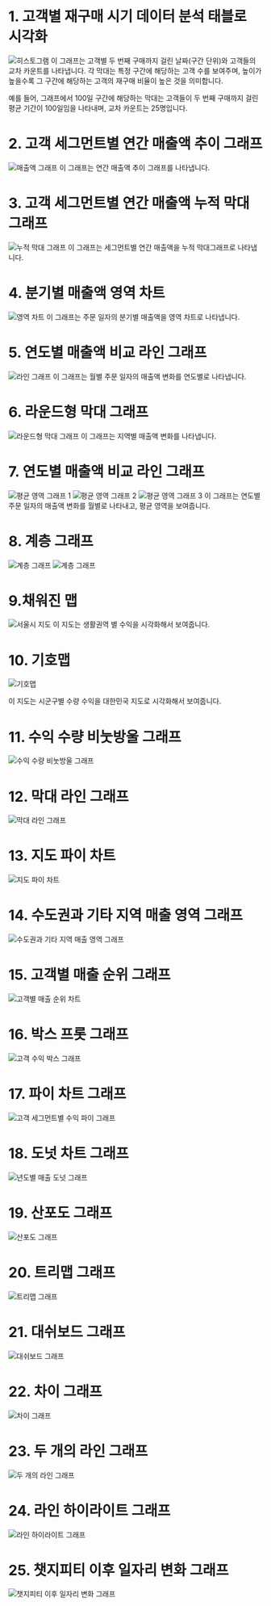 # 1. 고객별 재구매 시기 데이터 분석 태블로 시각화

![히스토그램](tableau2.png)
이 그래프는 고객별 두 번째 구매까지 걸린 날짜(구간 단위)와 고객들의 교차 카운트를 나타냅니다. 각 막대는 특정 구간에 해당하는 고객 수를 보여주며, 높이가 높을수록 그 구간에 해당하는 고객의 재구매 비율이 높은 것을 의미합니다. 

예를 들어, 그래프에서 100일 구간에 해당하는 막대는 고객들이 두 번째 구매까지 걸린 평균 기간이 100일임을 나타내며, 교차 카운트는 25명입니다.



# 2. 고객 세그먼트별 연간 매출액 추이 그래프

![매출액 그래프](매출추이.png)
이 그래프는 연간 매출액 추이 그래프를 나타냅니다.


# 3. 고객 세그먼트별 연간 매출액 누적 막대 그래프

![누적 막대 그래프](1.png)
이 그래프는 세그먼트별 연간 매출액을 누적 막대그래프로 나타냅니다.


# 4. 분기별 매출액 영역 차트

![영역 차트](영역차트.png)
이 그래프는 주문 일자의 분기별 매출액을 영역 차트로 나타냅니다.


# 5. 연도별 매출액 비교 라인 그래프

![라인 그래프](라인그래프.png)
이 그래프는 월별 주문 일자의 매출액 변화를 연도별로 나타냅니다.


# 6. 라운드형 막대 그래프

![라운드형 막대 그래프](라운드형막대그래프.png)
이 그래프는 지역별 매출액 변화를 나타냅니다.


# 7. 연도별 매출액 비교 라인 그래프

![평균 영역 그래프 1](평균영역차트1.png) ![평균 영역 그래프 2](평균영역차트2.png) ![평균 영역 그래프 3](평균영역차트3.png)
이 그래프는 연도별 주문 일자의 매출액 변화를 월별로 나타내고, 평균 영역을 보여줍니다.

# 8. 계층 그래프

![계층 그래프](계층그래프.png) ![계층 그래프](계층그래프.png)


# 9.채워진 맵

![서울시 지도](채워진맵.png)
이 지도는 생활권역 별 수익을 시각화해서 보여줍니다.

# 10. 기호맵

![기호맵](기호맵1.png)

이 지도는 시군구별 수량 수익을 대한민국 지도로 시각화해서 보여줍니다.

# 11. 수익 수량 비눗방울 그래프

![수익 수량 비눗방울 그래프](물방울.png)

# 12. 막대 라인 그래프

![막대 라인 그래프](기호맵2.png)

# 13. 지도 파이 차트

![지도 파이 차트](지도파이차트.png)

# 14. 수도권과 기타 지역 매출 영역 그래프

![수도권과 기타 지역 매출 영역 그래프](수도권영역차트.png)

# 15. 고객별 매출 순위 그래프

![고객별 매출 순위 차트](집합그래프.png)

# 16. 박스 프롯 그래프

![고객 수익 박스 그래프](박스플롯.png)

# 17. 파이 차트 그래프

![고객 세그먼트별 수익 파이 그래프](파이차트.png)

# 18. 도넛 차트 그래프

![년도별 매출 도넛 그래프](도넛차트.png)

# 19. 산포도 그래프

![산포도 그래프](분산형차트.png)

# 20. 트리맵 그래프

![트리맵 그래프](트리맵차트.png)

# 21. 대쉬보드 그래프

![대쉬보드 그래프](대쉬보드.png)

# 22. 차이 그래프

![차이 그래프](차이그래프.png)

# 23. 두 개의 라인 그래프

![두 개의 라인 그래프](라인그래프.png)

# 24. 라인 하이라이트 그래프

![라인 하이라이트 그래프](라인하이라이트.png)

# 25. 챗지피티 이후 일자리 변화 그래프

![챗지피티 이후 일자리 변화 그래프](챗지피티.png)


